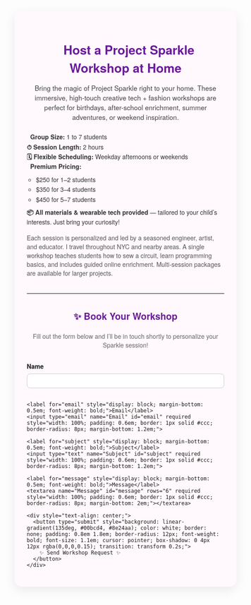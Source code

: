 <section class="step" style="margin-top: 3em; max-width: 800px; margin-left: auto; margin-right: auto; padding: 2em; background: #fff8fc; border-radius: 16px; box-shadow: 0 8px 24px rgba(0,0,0,0.08); font-family: 'Helvetica Neue', sans-serif;">

  <h2 style="text-align: center; font-size: 2em; color: #6a1b9a; margin-bottom: 0.5em;">🏡 Host a Project Sparkle Workshop at Home</h2>

  <p style="text-align: center; font-size: 1.1em; color: #444; max-width: 620px; margin: 0 auto 1.5em;">
    Bring the magic of Project Sparkle right to your home. These immersive, high-touch creative tech + fashion workshops are perfect for birthdays, after-school enrichment, summer adventures, or weekend inspiration.
  </p>

  <ul style="list-style: none; padding: 0; font-size: 1em; color: #333; line-height: 1.6;">
    <li><strong>👥 Group Size:</strong> 1 to 7 students</li>
    <li><strong>⏱ Session Length:</strong> 2 hours</li>
    <li><strong>🗓 Flexible Scheduling:</strong> Weekday afternoons or weekends</li>
    <li><strong>💎 Premium Pricing:</strong>
      <ul style="margin-top: 0.5em; margin-bottom: 0.5em; padding-left: 1.5em;">
        <li>$250 for 1–2 students</li>
        <li>$350 for 3–4 students</li>
        <li>$450 for 5–7 students</li>
      </ul>
    </li>
    <li><strong>📦 All materials & wearable tech provided</strong> — tailored to your child’s interests. Just bring your curiosity!</li>
  </ul>

  <p style="margin-top: 1em; font-size: 1em; color: #555;">
    Each session is personalized and led by a seasoned engineer, artist, and educator. I travel throughout NYC and nearby areas. A single workshop teaches students how to sew a circuit, learn programming basics, and includes guided online enrichment. Multi-session packages are available for larger projects.
  </p>

  <hr style="margin: 2.5em 0; border: none; border-top: 1px solid #eee;">

  <h3 style="text-align: center; font-size: 1.5em; color: #6a1b9a;">✨ Book Your Workshop</h3>
  <p style="text-align: center; font-size: 1em; color: #666;">
    Fill out the form below and I’ll be in touch shortly to personalize your Sparkle session!
  </p>

  <form action="mailto:lilaresearch@gmail.com" method="POST" enctype="text/plain" style="margin-top: 2em;">
    <label for="name" style="display: block; margin-bottom: 0.5em; font-weight: bold;">Name</label>
    <input type="text" name="Name" id="name" required style="width: 100%; padding: 0.6em; border: 1px solid #ccc; border-radius: 8px; margin-bottom: 1.2em;">

    <label for="email" style="display: block; margin-bottom: 0.5em; font-weight: bold;">Email</label>
    <input type="email" name="Email" id="email" required style="width: 100%; padding: 0.6em; border: 1px solid #ccc; border-radius: 8px; margin-bottom: 1.2em;">

    <label for="subject" style="display: block; margin-bottom: 0.5em; font-weight: bold;">Subject</label>
    <input type="text" name="Subject" id="subject" required style="width: 100%; padding: 0.6em; border: 1px solid #ccc; border-radius: 8px; margin-bottom: 1.2em;">

    <label for="message" style="display: block; margin-bottom: 0.5em; font-weight: bold;">Message</label>
    <textarea name="Message" id="message" rows="6" required style="width: 100%; padding: 0.6em; border: 1px solid #ccc; border-radius: 8px; margin-bottom: 2em;"></textarea>

    <div style="text-align: center;">
      <button type="submit" style="background: linear-gradient(135deg, #00bcd4, #8e24aa); color: white; border: none; padding: 0.8em 1.8em; border-radius: 12px; font-weight: bold; font-size: 1.1em; cursor: pointer; box-shadow: 0 4px 12px rgba(0,0,0,0.15); transition: transform 0.2s;">
        ✨ Send Workshop Request ✨
      </button>
    </div>
  </form>
</section>

